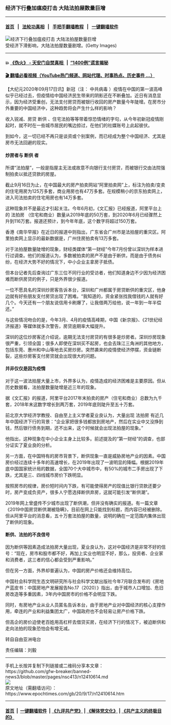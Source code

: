 ### 经济下行叠加瘟疫打击 大陆法拍屋数量巨增
------------------------

#### [首页](https://github.com/gfw-breaker/banned-news3/blob/master/README.md) &nbsp;&nbsp;|&nbsp;&nbsp; [法轮功真相](https://github.com/begood0513/basic/blob/master/README.md)  &nbsp;&nbsp;|&nbsp;&nbsp; [手把手翻墙教程](https://github.com/gfw-breaker/guides/wiki)  &nbsp;&nbsp;|&nbsp;&nbsp; [一键翻墙软件](https://github.com/gfw-breaker/nogfw/blob/master/README.md)  



<div><img alt="经济下行叠加瘟疫打击 大陆法拍屋数量巨增" class="attachment-djy_600_400 size-djy_600_400 wp-post-image" src="https://i.epochtimes.com/assets/uploads/2015/07/1405282254551944-600x400.jpg"/>
<div class="caption">
 受经济下滑影响，大陆法拍屋数量剧增。(Getty Images)
</div></div><hr/>

#### 💥 [《伪火》 - 天安门自焚真相 ](http://158.247.195.190:10000/videos/blog/weihuo.html)&nbsp; |&nbsp; [“1400例”谎言揭秘  ](http://158.247.195.190:10000/videos/blog/jiexi1400.html)

#### [ 🎬  翻墙必看视频（YouTube热门频道、网站代理、时事热点、历史事件 ...）](https://github.com/gfw-breaker/links/blob/master/banned.md)

<div><p>
 【大纪元2020年09月17日讯】新冠（注：
 <ok href="https://www.epochtimes.com/gb/tag/%E4%B8%AD%E5%85%B1%E7%97%85%E6%AF%92.html">
  中共病毒
 </ok>
 ）疫情在中国的第一波高峰似乎已经过去，但疫情给中国经济民生带来的阴影还在不断叠加。近日有消息显示，因为经济受重创，无法支付房贷而被银行收回的房产数量今年陡增。在房市分外重要的中国经济中，这种趋势将会产生什么样的影响？
</p>
<p>
 收入锐减、房贷
 <ok href="https://www.epochtimes.com/gb/tag/%E6%96%AD%E4%BE%9B.html">
  断供
 </ok>
 、住宅法拍等等带着惊恐情绪的字句，从今年初新冠疫情刚起时，就不时在一些城市居民的嘴边掠过，在他们的社媒账号上此起彼伏。
</p>
<p>
 到如今，这一切已经不再只是谈资或个别案例，而已经成为整个中国经济、尤其是房市无法回避的现实。
</p>
<h4>
 炒房者与
 <ok href="https://www.epochtimes.com/gb/tag/%E6%96%AD%E4%BE%9B.html">
  断供
 </ok>
 者
</h4>
<p>
 所谓“法拍屋”，一般是指屋主无法或故意不向银行支付房贷，而被银行交由法院强制拍卖以抵还贷款的房屋。
</p>
<p>
 截止9月16日为止，在中国最大的房产拍卖网站“阿里拍卖网”上，标注为拍卖/变卖的住宅用房为125万多套，商业用房也有47万多套。在规模稍小的京东拍卖网上，进入司法拍卖的住宅用房也有14万多套。
</p>
<p>
 这种现象并不是最近才引起关注。今年6月初，《文汇报》已经报道，阿里平台上的
 <ok href="https://www.epochtimes.com/gb/tag/%E6%B3%95%E6%8B%8D%E6%88%BF.html">
  法拍房
 </ok>
 （住宅和商业）数量从2019年底的50万套，到2020年6月已经骤然上升到116万套。报道还预计，到今年年底，这个数字将超过150万套。
</p>
<p>
 香港《南华早报》在近日的报道中则指出，广东省会广州市是法拍屋的重灾区。阿里拍卖网上显示的最新数据是，广州住房拍卖有13万多套。
</p>
<p>
 对于法拍屋数量陡增的现象，财经类媒体“第一财经”今年7月份曾以深圳为样本进行过调查。他们的报道认为，多数被拍卖的房产不是由于断供，而是由于债务纠纷，在经济大势不好的情况下，中小企业主拿房子抵债。
</p>
<p>
 但本台记者先后查询过广东三位不同行业的受访者，他们知道身边不少因为经济困难而断供房贷的例子，只是外界很少报道。
</p>
<p>
 一位不愿具名的深圳炒房客告诉本台，深圳和广州都属于房贷断供的重灾区，他身边就有好些朋友支付房贷出现了困难。“我知道的，资金紧张找我借钱的人就有好几个。今天还有一个朋友说信用卡刷爆了，让我借两万给他，说一年到一年半偿还。”
</p>
<p>
 与这些情况吻合的是，今年3月、4月的疫情高峰期，中国《新京报》、《21世纪经济报道》等媒体就多次警告，房贷逾期率大幅提升。
</p>
<p>
 深圳的这位炒房客还介绍说，逾期无法支付房贷的有很多是炒房者。深圳炒房现象很严重，引领全国；很多人即使在深圳买不起房，也会去珠江三角洲的其他地方，包括东莞、惠州和中山等地去买房炒房。突然袭来的疫情使经济停摆，资金链断裂，这些炒房客支付房贷就会出现很大的问题。
</p>
<h4>
 并非仅仅是因为疫情
</h4>
<p>
 对于这一波法拍屋大量上市，外界多认为，疫情造成的经济困难是主要原因。但从历史数据看，法拍屋数量陡增是近三年的现象。
</p>
<p>
 据《文汇报》的报道，阿里平台2017年末拍卖的房产（住宅和商业）总数为九千套，2018年末这数字增长到两万套，2019年底则陡升至五十万套。
</p>
<p>
 前北京大学经济学教授、自由至上主义学者夏业良认为，大量出现
 <ok href="https://www.epochtimes.com/gb/tag/%E6%B3%95%E6%8B%8D%E6%88%BF.html">
  法拍房
 </ok>
 有近几年中国经济下行的背景：“企业家把很多钱都放到房地产，然后在实业中又没挣到钱，然后银行债务到期，还不出来，这个时候就会出现法拍屋的现象。”
</p>
<p>
 他指出，这种现象在中小企业主身上比较多。前述提及的“第一财经”的调查，也部分证实了夏业良的分析。
</p>
<p>
 另一方面，在中国特有的房市背景下，断供现象一直是威胁房地产业的因素。中国房价经过连续十多年的高速增长，在2019年出现了一波明显的降幅。根据2019年底中国国家统计局的数据，全国70个大中城市中，有50%的城市二手房出现了下跌，尤其是三、四线城市房价下跌明显。
</p>
<p>
 按照房市的规律，房价短时间内下跌，有可能使得房产的现值比银行贷款还要少时，房产变成负资产，很多人宁愿选择断供弃房，这就可能引发“断供潮”。
</p>
<p>
 2019年网上曾盛传不少城市出现了断供潮，但并没有确实的报道。有一篇文章《2019中国房贷断供潮被隐瞒》，目前在网上只能找到标题，而内容已经被删除。但从阿里平台的消息看，五十万套法拍屋的数量，说明的确在一定范围内集体出现了断供的现象。
</p>
<h4>
 断供、法拍的不良信号
</h4>
<p>
 因为断供等因素造成法拍房大量出现，夏业良认为，这对中国经济是非常不好的信号：“现在，房市和股市都不好，再加上实业也明显不好，那么，投资者、企业家和消费者，这三者的信心都会受到严重影响。”
</p>
<p>
 但在另一方面，外界却普遍认为，中国的房产价格还会维持高位。
</p>
<p>
 中国社会科学院生态文明研究所与社会科学文献出版社今年7月联合发布的《房地产蓝皮书：中国房地产发展报告No.17（2020）》指出，由于城市人口增加、危旧房改造等多重因素，3年内中国房市的价格不会明显下跌。
</p>
<p>
 同时，有房地产业从业人员匿名告诉本台，由于房地产业对中国经济的核心支撑作用，牵连的产业和利益集团太广，中国政府也不会轻易让房产价格下跌。
</p>
<p>
 但高企的房价迫使老百姓用高杠杆去借贷买房，在经济下行的情况下，被迫断供和走向法拍的现象恐怕会有增无减。
</p>
<p>
 转自自由亚洲电台
</p>
<p>
 责任编辑：刘毅
</p>
</div>
<hr/>
手机上长按并复制下列链接或二维码分享本文章：<br/>
https://github.com/gfw-breaker/banned-news3/blob/master/pages/nsc413/n12410614.md <br/>
<a href='https://github.com/gfw-breaker/banned-news3/blob/master/pages/nsc413/n12410614.md'><img src='https://github.com/gfw-breaker/banned-news3/blob/master/pages/nsc413/n12410614.md.png'/></a> <br/>
原文地址（需翻墙访问）：https://www.epochtimes.com/gb/20/9/17/n12410614.htm


------------------------
#### [首页](https://github.com/gfw-breaker/banned-news3/blob/master/README.md) &nbsp;|&nbsp; [一键翻墙软件](https://github.com/gfw-breaker/nogfw/blob/master/README.md) &nbsp;| [《九评共产党》](https://github.com/gfw-breaker/9ping.md/blob/master/README.md#九评之一评共产党是什么) | [《解体党文化》](https://github.com/gfw-breaker/jtdwh.md/blob/master/README.md) | [《共产主义的终极目的》](https://github.com/gfw-breaker/gczydzjmd.md/blob/master/README.md)


<img src='http://gfw-breaker.win/banned-news3/pages/nsc413/n12410614.md' width='0px' height='0px'/>